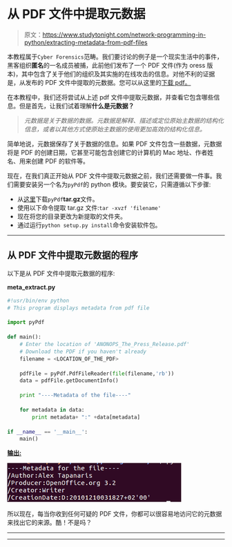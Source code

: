 # 从 PDF 文件中提取元数据

> 原文：<https://www.studytonight.com/network-programming-in-python/extracting-metadata-from-pdf-files>

本教程属于`Cyber Forensics`范畴。我们要讨论的例子是一个现实生活中的事件，黑客组织**匿名**的一名成员被捕，此前他们发布了一个 PDF 文件(作为 oress 版本)，其中包含了关于他们的组织及其实施的在线攻击的信息。对他不利的证据是，从发布的 PDF 文件中提取的元数据。您可以从这里的[下载 pdf。](http://www.wired.com/images_blogs/threatlevel/2010/12/ANONOPS_The_Press_Release.pdf)

在本教程中，我们还将尝试从上述 pdf 文件中提取元数据，并查看它包含哪些信息。但是首先，让我们试着理解**什么是元数据？**

> *元数据是关于数据的数据。元数据是解释、描述或定位原始主数据的结构化信息，或者以其他方式使原始主数据的使用更加高效的结构化信息。*

简单地说，元数据保存了关于数据的信息。如果 PDF 文件包含一些数据，元数据将是 PDF 的创建日期，它甚至可能包含创建它的计算机的 Mac 地址、作者姓名、用来创建 PDF 的软件等。

现在，在我们真正开始从 PDF 文件中提取元数据之前，我们还需要做一件事。我们需要安装另一个名为`pyPdf`的 python 模块。要安装它，只需遵循以下步骤:

*   从[这里](https://pypi.python.org/pypi/pyPdf)下载`pyPdf`**tar.gz**文件。
*   使用以下命令提取 tar.gz 文件:`tar -xvzf 'filename'`
*   现在将您的目录更改为新提取的文件夹。
*   通过运行`python setup.py install`命令安装软件包。

* * *

## 从 PDF 文件中提取元数据的程序

以下是从 PDF 文件中提取元数据的程序:

**meta_extract.py**

```py
#!usr/bin/env python
# This program displays metadata from pdf file

import pyPdf

def main():
    # Enter the location of 'ANONOPS_The_Press_Release.pdf'
    # Download the PDF if you haven't already
	filename = <LOCATION_OF_THE_PDF>

	pdfFile = pyPdf.PdfFileReader(file(filename,'rb'))
	data = pdfFile.getDocumentInfo()

	print "----Metadata of the file----"

	for metadata in data:
		print metadata+ ":" +data[metadata]

if __name__ == '__main__':
	main()
```

<u>**输出:**</u>

![Extracting MetaData from PDF Files using pyPDF](img/d92de81b8a00ed657e0126f2d2b002f9.png)

所以现在，每当你收到任何可疑的 PDF 文件，你都可以很容易地访问它的元数据来找出它的来源。酷！不是吗？

* * *

* * *